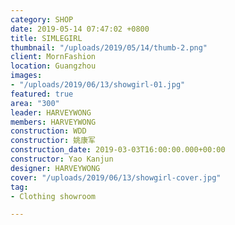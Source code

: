 ```yaml
---
category: SHOP
date: 2019-05-14 07:47:02 +0800
title: SIMLEGIRL
thumbnail: "/uploads/2019/05/14/thumb-2.png"
client: MornFashion
location: Guangzhou
images:
- "/uploads/2019/06/13/showgirl-01.jpg"
featured: true
area: "300"
leader: HARVEYWONG
members: HARVEYWONG
construction: WDD
constructior: 姚康军
construction_date: 2019-03-03T16:00:00.000+00:00
constructor: Yao Kanjun
designer: HARVEYWONG
cover: "/uploads/2019/06/13/showgirl-cover.jpg"
tag:
- Clothing showroom

---
```

